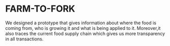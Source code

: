 # FARM-TO-FORK
We designed a prototype that gives information about where the food is coming from, who is growing it and what is being applied to it. Moreover,it also traces the current food supply chain which gives us more transparency in all transactions.
